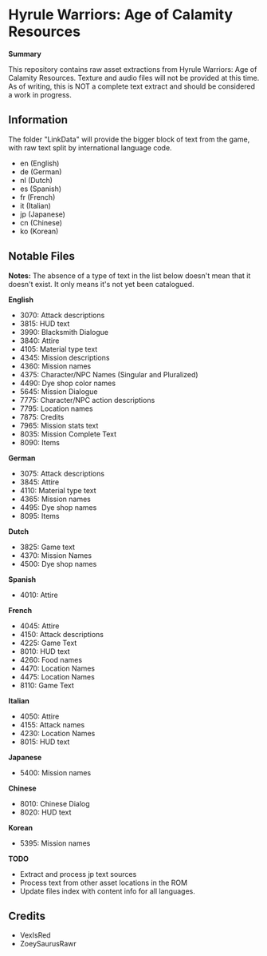 # Hyrule Warriors: Age of Calamity Resources

**Summary**

This repository contains raw asset extractions from Hyrule Warriors: Age of Calamity Resources. Texture and audio files will not be provided at this time. As of writing, this is NOT a complete text extract and should be considered a work in progress.

## Information

The folder "LinkData" will provide the bigger block of text from the game, with raw text split by international language code.

- en (English)
- de (German)
- nl (Dutch)
- es (Spanish)
- fr (French)
- it (Italian)
- jp (Japanese)
- cn (Chinese)
- ko (Korean)

## Notable Files

**Notes:** The absence of a type of text in the list below doesn't mean that it doesn't exist. It only means it's not yet been catalogued.

**English**

- 3070: Attack descriptions
- 3815: HUD text
- 3990: Blacksmith Dialogue
- 3840: Attire
- 4105: Material type text
- 4345: Mission descriptions
- 4360: Mission names
- 4375: Character/NPC Names (Singular and Pluralized)
- 4490: Dye shop color names
- 5645: Mission Dialogue
- 7775: Character/NPC action descriptions
- 7795: Location names
- 7875: Credits
- 7965: Mission stats text
- 8035: Mission Complete Text
- 8090: Items

**German**

- 3075: Attack descriptions
- 3845: Attire
- 4110: Material type text
- 4365: Mission names
- 4495: Dye shop names
- 8095: Items

**Dutch**

- 3825: Game text
- 4370: Mission Names
- 4500: Dye shop names

**Spanish**

- 4010: Attire

**French**

- 4045: Attire
- 4150: Attack descriptions
- 4225: Game Text
- 8010: HUD text
- 4260: Food names
- 4470: Location Names
- 4475: Location Names
- 8110: Game Text

**Italian**

- 4050: Attire
- 4155: Attack names
- 4230: Location Names
- 8015: HUD text

**Japanese**
- 5400: Mission names

**Chinese**
- 8010: Chinese Dialog
- 8020: HUD text

**Korean**
- 5395: Mission names

**TODO**

- Extract and process jp text sources
- Process text from other asset locations in the ROM
- Update files index with content info for all languages.

## Credits

- VexIsRed
- ZoeySaurusRawr
